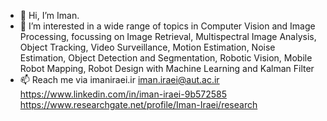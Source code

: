 - 👋 Hi, I’m Iman. 
- 👀 I’m interested in a wide range of topics in Computer Vision and Image Processing, focussing on Image Retrieval, Multispectral Image Analysis, Object Tracking, Video Surveillance, Motion Estimation, Noise Estimation, Object Detection and Segmentation, Robotic Vision, Mobile Robot Mapping, Robot Design with Machine Learning and Kalman Filter
- 📫 Reach me via imaniraei.ir
                   iman.iraei@aut.ac.ir                
                   https://www.linkedin.com/in/iman-iraei-9b572585
                   https://www.researchgate.net/profile/Iman-Iraei/research

<!---
iman10115/iman10115 is a ✨ special ✨ repository because its `README.md` (this file) appears on your GitHub profile.
You can click the Preview link to take a look at your changes.
--->
